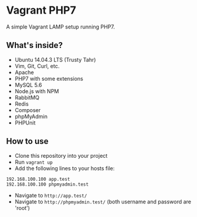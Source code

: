 # Vagrant PHP7

A simple Vagrant LAMP setup running PHP7.

## What's inside?

- Ubuntu 14.04.3 LTS (Trusty Tahr)
- Vim, Git, Curl, etc.
- Apache
- PHP7 with some extensions
- MySQL 5.6
- Node.js with NPM
- RabbitMQ
- Redis
- Composer
- phpMyAdmin
- PHPUnit

## How to use

- Clone this repository into your project
- Run ``vagrant up``
- Add the following lines to your hosts file:
````
192.168.100.100 app.test
192.168.100.100 phpmyadmin.test
````
- Navigate to ``http://app.test/`` 
- Navigate to ``http://phpmyadmin.test/`` (both username and password are 'root')
